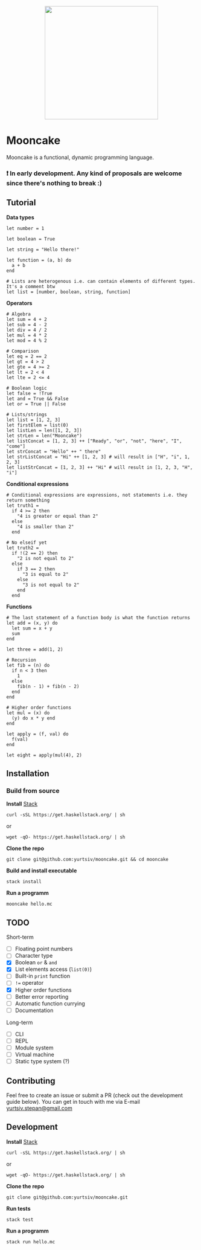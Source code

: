 <p align="center">
  <img src="https://i.ibb.co/0qHQHwp/mooncake.png" height="300px"/>
</p>

# Mooncake

Mooncake is a functional, dynamic programming language.

### ❗ In early development. Any kind of proposals are welcome since there's nothing to break :)

## Tutorial

**Data types**

```
let number = 1

let boolean = True

let string = "Hello there!"

let function = (a, b) do
  a + b
end

# Lists are heterogenous i.e. can contain elements of different types. It's a comment btw
let list = [number, boolean, string, function]
```

**Operators**

```
# Algebra
let sum = 4 + 2
let sub = 4 - 2
let div = 4 / 2
let mul = 4 * 2
let mod = 4 % 2

# Comparison
let eq = 2 == 2
let gt = 4 > 2
let gte = 4 >= 2
let lt = 2 < 4
let lte = 2 <= 4

# Boolean logic
let false = !True
let and = True && False
let or = True || False

# Lists/strings
let list = [1, 2, 3]
let firstElem = list(0)
let listLen = len([1, 2, 3])
let strLen = len("Mooncake")
let listConcat = [1, 2, 3] ++ ["Ready", "or", "not", "here", "I", "come"]
let strConcat = "Hello" ++ " there"
let strListConcat = "Hi" ++ [1, 2, 3] # will result in ["H", "i", 1, 2, 3]
let listStrConcat = [1, 2, 3] ++ "Hi" # will result in [1, 2, 3, "H", "i"]
```

**Conditional expressions**

```
# Conditional expressions are expressions, not statements i.e. they return something
let truth1 =
  if 4 >= 2 then
    "4 is greater or equal than 2"
  else
    "4 is smaller than 2"
  end

# No elseif yet
let truth2 =
  if !(2 == 2) then
    "2 is not equal to 2"
  else
    if 3 == 2 then
      "3 is equal to 2"
    else
      "3 is not equal to 2"
    end
  end
```

**Functions**

```
# The last statement of a function body is what the function returns
let add = (x, y) do
  let sum = x + y
  sum
end

let three = add(1, 2)

# Recursion
let fib = (n) do
  if n < 3 then
    1
  else
    fib(n - 1) + fib(n - 2)
  end
end

# Higher order functions
let mul = (x) do
  (y) do x * y end
end

let apply = (f, val) do
  f(val)
end

let eight = apply(mul(4), 2)
```

## Installation

### Build from source

**Install** [Stack](https://docs.haskellstack.org/en/stable/README/)

```
curl -sSL https://get.haskellstack.org/ | sh
```

or

```
wget -qO- https://get.haskellstack.org/ | sh
```

**Clone the repo**

```
git clone git@github.com:yurtsiv/mooncake.git && cd mooncake
```

**Build and install executable**

```
stack install
```

**Run a programm**

```
mooncake hello.mc
```

## TODO

Short-term

- [ ] Floating point numbers
- [ ] Character type
- [x] Boolean `or` & `and`
- [x] List elements access (`list(0)`)
- [ ] Built-in `print` function
- [ ] `!=` operator
- [x] Higher order functions
- [ ] Better error reporting
- [ ] Automatic function currying
- [ ] Documentation

Long-term

- [ ] CLI
- [ ] REPL
- [ ] Module system
- [ ] Virtual machine
- [ ] Static type system (?)

## Contributing

Feel free to create an issue or submit a PR (check out the development guide below). You can get in touch with me via E-mail yurtsiv.stepan@gmail.com

## Development

**Install** [Stack](https://docs.haskellstack.org/en/stable/README/)

```
curl -sSL https://get.haskellstack.org/ | sh
```

or

```
wget -qO- https://get.haskellstack.org/ | sh
```

**Clone the repo**

```
git clone git@github.com:yurtsiv/mooncake.git
```

**Run tests**

```
stack test
```

**Run a programm**

```
stack run hello.mc
```
